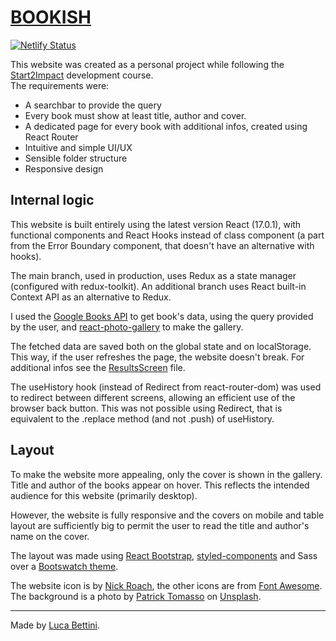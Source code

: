 # [BOOKISH](https://book-ish.netlify.app)

[![Netlify Status](https://api.netlify.com/api/v1/badges/a6d29760-ca0f-4a8a-8472-16dd54062a2c/deploy-status)](https://app.netlify.com/sites/book-ish/deploys)

This website was created as a personal project while following the [Start2Impact](https://www.start2impact.it/) development course.  
The requirements were:

- A searchbar to provide the query
- Every book must show at least title, author and cover.
- A dedicated page for every book with additional infos, created using React Router
- Intuitive and simple UI/UX
- Sensible folder structure
- Responsive design
  <br>

## Internal logic

This website is built entirely using the latest version React (17.0.1), with functional components and React Hooks instead of class component (a part from the Error Boundary component, that doesn't have an alternative with hooks).

The main branch, used in production, uses Redux as a state manager (configured with redux-toolkit). An additional branch uses React built-in Context API as an alternative to Redux.

I used the [Google Books API](https://developers.google.com/books/) to get book's data, using the query provided by the user, and [react-photo-gallery](https://www.npmjs.com/package/react-photo-gallery) to make the gallery.

The fetched data are saved both on the global state and on localStorage. This way, if the user refreshes the page, the website doesn't break. For additional infos see the [ResultsScreen](https://github.com/lucabettini/bookish/blob/main/src/screens/ResultScreen.js) file.

The useHistory hook (instead of Redirect from react-router-dom) was used to redirect between different screens, allowing an efficient use of the browser back button. This was not possible using Redirect, that is equivalent to the .replace method (and not .push) of useHistory.

## Layout

To make the website more appealing, only the cover is shown in the gallery. Title and author of the books appear on hover. This reflects the intended audience for this website (primarily desktop).

However, the website is fully responsive and the covers on mobile and table layout are sufficiently big to permit the user to read the title and author's name on the cover.

The layout was made using [React Bootstrap](https://react-bootstrap.github.io/), [styled-components](https://styled-components.com/) and Sass over a [Bootswatch theme](https://bootswatch.com/sandstone/).

The website icon is by [Nick Roach](https://www.iconfinder.com/icons/1055107/bookshelf_books_library_icon), the other icons are from [Font Awesome](https://fontawesome.com/). The background is a photo by [Patrick Tomasso](https://unsplash.com/@impatrickt?utm_source=unsplash&utm_medium=referral&utm_content=creditCopyText) on [Unsplash](https://unsplash.com/s/photos/books?utm_source=unsplash&utm_medium=referral&utm_content=creditCopyText).

---

Made by [Luca Bettini](https://lucabettini.github.io/).
